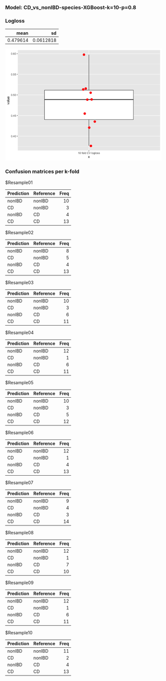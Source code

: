 ### Model: CD\_vs\_nonIBD-species-XGBoost-k=10-p=0.8

### Logloss

<table>
<thead>
<tr class="header">
<th style="text-align: right;">mean</th>
<th style="text-align: right;">sd</th>
</tr>
</thead>
<tbody>
<tr class="odd">
<td style="text-align: right;">0.479614</td>
<td style="text-align: right;">0.0612818</td>
</tr>
</tbody>
</table>

![](CD_vs_nonIBD_XGBoost_species_10_0.8_files/figure-markdown_strict/unnamed-chunk-2-1.png)

### Confusion matrices per k-fold

$Resample01

<table>
<thead>
<tr class="header">
<th style="text-align: left;">Prediction</th>
<th style="text-align: left;">Reference</th>
<th style="text-align: right;">Freq</th>
</tr>
</thead>
<tbody>
<tr class="odd">
<td style="text-align: left;">nonIBD</td>
<td style="text-align: left;">nonIBD</td>
<td style="text-align: right;">10</td>
</tr>
<tr class="even">
<td style="text-align: left;">CD</td>
<td style="text-align: left;">nonIBD</td>
<td style="text-align: right;">3</td>
</tr>
<tr class="odd">
<td style="text-align: left;">nonIBD</td>
<td style="text-align: left;">CD</td>
<td style="text-align: right;">4</td>
</tr>
<tr class="even">
<td style="text-align: left;">CD</td>
<td style="text-align: left;">CD</td>
<td style="text-align: right;">13</td>
</tr>
</tbody>
</table>

$Resample02

<table>
<thead>
<tr class="header">
<th style="text-align: left;">Prediction</th>
<th style="text-align: left;">Reference</th>
<th style="text-align: right;">Freq</th>
</tr>
</thead>
<tbody>
<tr class="odd">
<td style="text-align: left;">nonIBD</td>
<td style="text-align: left;">nonIBD</td>
<td style="text-align: right;">8</td>
</tr>
<tr class="even">
<td style="text-align: left;">CD</td>
<td style="text-align: left;">nonIBD</td>
<td style="text-align: right;">5</td>
</tr>
<tr class="odd">
<td style="text-align: left;">nonIBD</td>
<td style="text-align: left;">CD</td>
<td style="text-align: right;">4</td>
</tr>
<tr class="even">
<td style="text-align: left;">CD</td>
<td style="text-align: left;">CD</td>
<td style="text-align: right;">13</td>
</tr>
</tbody>
</table>

$Resample03

<table>
<thead>
<tr class="header">
<th style="text-align: left;">Prediction</th>
<th style="text-align: left;">Reference</th>
<th style="text-align: right;">Freq</th>
</tr>
</thead>
<tbody>
<tr class="odd">
<td style="text-align: left;">nonIBD</td>
<td style="text-align: left;">nonIBD</td>
<td style="text-align: right;">10</td>
</tr>
<tr class="even">
<td style="text-align: left;">CD</td>
<td style="text-align: left;">nonIBD</td>
<td style="text-align: right;">3</td>
</tr>
<tr class="odd">
<td style="text-align: left;">nonIBD</td>
<td style="text-align: left;">CD</td>
<td style="text-align: right;">6</td>
</tr>
<tr class="even">
<td style="text-align: left;">CD</td>
<td style="text-align: left;">CD</td>
<td style="text-align: right;">11</td>
</tr>
</tbody>
</table>

$Resample04

<table>
<thead>
<tr class="header">
<th style="text-align: left;">Prediction</th>
<th style="text-align: left;">Reference</th>
<th style="text-align: right;">Freq</th>
</tr>
</thead>
<tbody>
<tr class="odd">
<td style="text-align: left;">nonIBD</td>
<td style="text-align: left;">nonIBD</td>
<td style="text-align: right;">12</td>
</tr>
<tr class="even">
<td style="text-align: left;">CD</td>
<td style="text-align: left;">nonIBD</td>
<td style="text-align: right;">1</td>
</tr>
<tr class="odd">
<td style="text-align: left;">nonIBD</td>
<td style="text-align: left;">CD</td>
<td style="text-align: right;">6</td>
</tr>
<tr class="even">
<td style="text-align: left;">CD</td>
<td style="text-align: left;">CD</td>
<td style="text-align: right;">11</td>
</tr>
</tbody>
</table>

$Resample05

<table>
<thead>
<tr class="header">
<th style="text-align: left;">Prediction</th>
<th style="text-align: left;">Reference</th>
<th style="text-align: right;">Freq</th>
</tr>
</thead>
<tbody>
<tr class="odd">
<td style="text-align: left;">nonIBD</td>
<td style="text-align: left;">nonIBD</td>
<td style="text-align: right;">10</td>
</tr>
<tr class="even">
<td style="text-align: left;">CD</td>
<td style="text-align: left;">nonIBD</td>
<td style="text-align: right;">3</td>
</tr>
<tr class="odd">
<td style="text-align: left;">nonIBD</td>
<td style="text-align: left;">CD</td>
<td style="text-align: right;">5</td>
</tr>
<tr class="even">
<td style="text-align: left;">CD</td>
<td style="text-align: left;">CD</td>
<td style="text-align: right;">12</td>
</tr>
</tbody>
</table>

$Resample06

<table>
<thead>
<tr class="header">
<th style="text-align: left;">Prediction</th>
<th style="text-align: left;">Reference</th>
<th style="text-align: right;">Freq</th>
</tr>
</thead>
<tbody>
<tr class="odd">
<td style="text-align: left;">nonIBD</td>
<td style="text-align: left;">nonIBD</td>
<td style="text-align: right;">12</td>
</tr>
<tr class="even">
<td style="text-align: left;">CD</td>
<td style="text-align: left;">nonIBD</td>
<td style="text-align: right;">1</td>
</tr>
<tr class="odd">
<td style="text-align: left;">nonIBD</td>
<td style="text-align: left;">CD</td>
<td style="text-align: right;">4</td>
</tr>
<tr class="even">
<td style="text-align: left;">CD</td>
<td style="text-align: left;">CD</td>
<td style="text-align: right;">13</td>
</tr>
</tbody>
</table>

$Resample07

<table>
<thead>
<tr class="header">
<th style="text-align: left;">Prediction</th>
<th style="text-align: left;">Reference</th>
<th style="text-align: right;">Freq</th>
</tr>
</thead>
<tbody>
<tr class="odd">
<td style="text-align: left;">nonIBD</td>
<td style="text-align: left;">nonIBD</td>
<td style="text-align: right;">9</td>
</tr>
<tr class="even">
<td style="text-align: left;">CD</td>
<td style="text-align: left;">nonIBD</td>
<td style="text-align: right;">4</td>
</tr>
<tr class="odd">
<td style="text-align: left;">nonIBD</td>
<td style="text-align: left;">CD</td>
<td style="text-align: right;">3</td>
</tr>
<tr class="even">
<td style="text-align: left;">CD</td>
<td style="text-align: left;">CD</td>
<td style="text-align: right;">14</td>
</tr>
</tbody>
</table>

$Resample08

<table>
<thead>
<tr class="header">
<th style="text-align: left;">Prediction</th>
<th style="text-align: left;">Reference</th>
<th style="text-align: right;">Freq</th>
</tr>
</thead>
<tbody>
<tr class="odd">
<td style="text-align: left;">nonIBD</td>
<td style="text-align: left;">nonIBD</td>
<td style="text-align: right;">12</td>
</tr>
<tr class="even">
<td style="text-align: left;">CD</td>
<td style="text-align: left;">nonIBD</td>
<td style="text-align: right;">1</td>
</tr>
<tr class="odd">
<td style="text-align: left;">nonIBD</td>
<td style="text-align: left;">CD</td>
<td style="text-align: right;">7</td>
</tr>
<tr class="even">
<td style="text-align: left;">CD</td>
<td style="text-align: left;">CD</td>
<td style="text-align: right;">10</td>
</tr>
</tbody>
</table>

$Resample09

<table>
<thead>
<tr class="header">
<th style="text-align: left;">Prediction</th>
<th style="text-align: left;">Reference</th>
<th style="text-align: right;">Freq</th>
</tr>
</thead>
<tbody>
<tr class="odd">
<td style="text-align: left;">nonIBD</td>
<td style="text-align: left;">nonIBD</td>
<td style="text-align: right;">12</td>
</tr>
<tr class="even">
<td style="text-align: left;">CD</td>
<td style="text-align: left;">nonIBD</td>
<td style="text-align: right;">1</td>
</tr>
<tr class="odd">
<td style="text-align: left;">nonIBD</td>
<td style="text-align: left;">CD</td>
<td style="text-align: right;">6</td>
</tr>
<tr class="even">
<td style="text-align: left;">CD</td>
<td style="text-align: left;">CD</td>
<td style="text-align: right;">11</td>
</tr>
</tbody>
</table>

$Resample10

<table>
<thead>
<tr class="header">
<th style="text-align: left;">Prediction</th>
<th style="text-align: left;">Reference</th>
<th style="text-align: right;">Freq</th>
</tr>
</thead>
<tbody>
<tr class="odd">
<td style="text-align: left;">nonIBD</td>
<td style="text-align: left;">nonIBD</td>
<td style="text-align: right;">11</td>
</tr>
<tr class="even">
<td style="text-align: left;">CD</td>
<td style="text-align: left;">nonIBD</td>
<td style="text-align: right;">2</td>
</tr>
<tr class="odd">
<td style="text-align: left;">nonIBD</td>
<td style="text-align: left;">CD</td>
<td style="text-align: right;">4</td>
</tr>
<tr class="even">
<td style="text-align: left;">CD</td>
<td style="text-align: left;">CD</td>
<td style="text-align: right;">13</td>
</tr>
</tbody>
</table>
